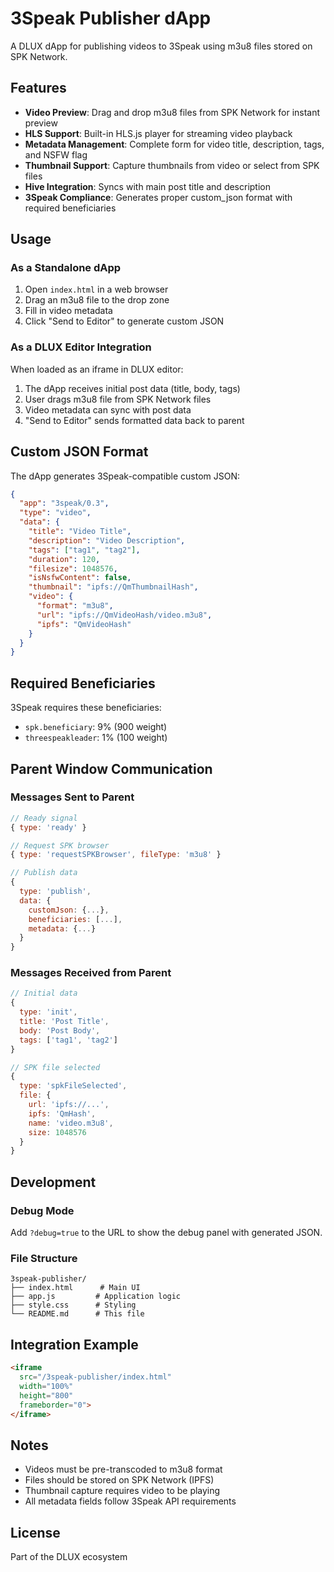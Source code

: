 # 3Speak Publisher dApp

A DLUX dApp for publishing videos to 3Speak using m3u8 files stored on SPK Network.

## Features

- **Video Preview**: Drag and drop m3u8 files from SPK Network for instant preview
- **HLS Support**: Built-in HLS.js player for streaming video playback
- **Metadata Management**: Complete form for video title, description, tags, and NSFW flag
- **Thumbnail Support**: Capture thumbnails from video or select from SPK files
- **Hive Integration**: Syncs with main post title and description
- **3Speak Compliance**: Generates proper custom_json format with required beneficiaries

## Usage

### As a Standalone dApp

1. Open `index.html` in a web browser
2. Drag an m3u8 file to the drop zone
3. Fill in video metadata
4. Click "Send to Editor" to generate custom JSON

### As a DLUX Editor Integration

When loaded as an iframe in DLUX editor:

1. The dApp receives initial post data (title, body, tags)
2. User drags m3u8 file from SPK Network files
3. Video metadata can sync with post data
4. "Send to Editor" sends formatted data back to parent

## Custom JSON Format

The dApp generates 3Speak-compatible custom JSON:

```json
{
  "app": "3speak/0.3",
  "type": "video",
  "data": {
    "title": "Video Title",
    "description": "Video Description",
    "tags": ["tag1", "tag2"],
    "duration": 120,
    "filesize": 1048576,
    "isNsfwContent": false,
    "thumbnail": "ipfs://QmThumbnailHash",
    "video": {
      "format": "m3u8",
      "url": "ipfs://QmVideoHash/video.m3u8",
      "ipfs": "QmVideoHash"
    }
  }
}
```

## Required Beneficiaries

3Speak requires these beneficiaries:
- `spk.beneficiary`: 9% (900 weight)
- `threespeakleader`: 1% (100 weight)

## Parent Window Communication

### Messages Sent to Parent

```javascript
// Ready signal
{ type: 'ready' }

// Request SPK browser
{ type: 'requestSPKBrowser', fileType: 'm3u8' }

// Publish data
{
  type: 'publish',
  data: {
    customJson: {...},
    beneficiaries: [...],
    metadata: {...}
  }
}
```

### Messages Received from Parent

```javascript
// Initial data
{
  type: 'init',
  title: 'Post Title',
  body: 'Post Body',
  tags: ['tag1', 'tag2']
}

// SPK file selected
{
  type: 'spkFileSelected',
  file: {
    url: 'ipfs://...',
    ipfs: 'QmHash',
    name: 'video.m3u8',
    size: 1048576
  }
}
```

## Development

### Debug Mode

Add `?debug=true` to the URL to show the debug panel with generated JSON.

### File Structure

```
3speak-publisher/
├── index.html      # Main UI
├── app.js         # Application logic
├── style.css      # Styling
└── README.md      # This file
```

## Integration Example

```html
<iframe 
  src="/3speak-publisher/index.html" 
  width="100%" 
  height="800"
  frameborder="0">
</iframe>
```

## Notes

- Videos must be pre-transcoded to m3u8 format
- Files should be stored on SPK Network (IPFS)
- Thumbnail capture requires video to be playing
- All metadata fields follow 3Speak API requirements

## License

Part of the DLUX ecosystem